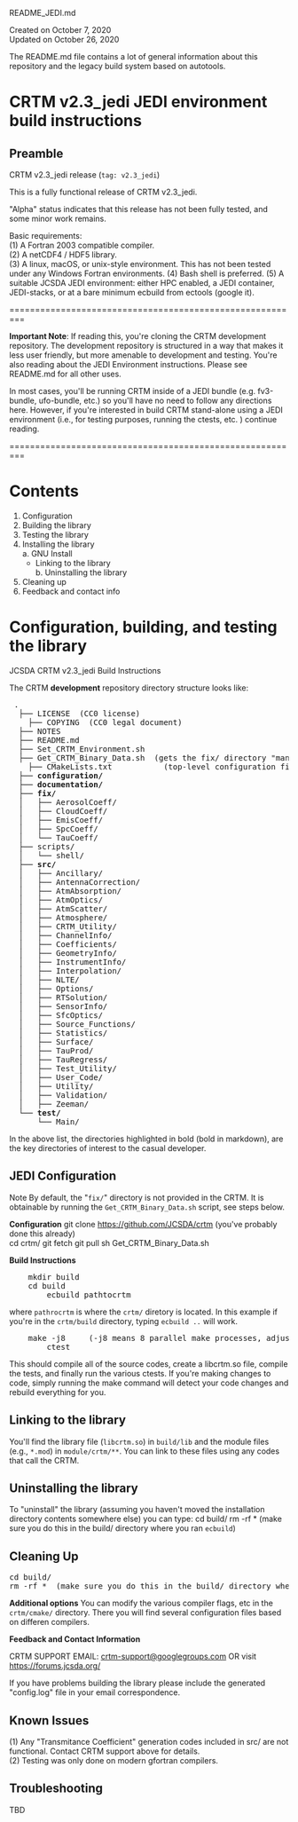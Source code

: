 README_JEDI.md

Created on October  7, 2020  
Updated on October 26, 2020

The README.md file contains a lot of general information about this repository and the legacy build system based on autotools.

CRTM v2.3_jedi  JEDI environment build instructions
=========================================================

Preamble
--------

CRTM v2.3_jedi release (`tag: v2.3_jedi`)  

This is a fully functional release of CRTM v2.3_jedi.  

"Alpha" status indicates that this release has not been fully tested, and some minor work remains.  

Basic requirements:  
(1) A Fortran 2003 compatible compiler.  
(2) A netCDF4 / HDF5 library.   
(3) A linux, macOS, or unix-style environment.  This has not been tested under any Windows Fortran environments.
(4) Bash shell is preferred.
(5) A suitable JCSDA JEDI environment: either HPC enabled, a JEDI container, JEDI-stacks, or at a bare minimum ecbuild from ectools (google it). 

=========================================================

**Important Note**: If reading this, you're cloning the CRTM development repository.  The development repository is structured in a way that makes it less user friendly, but more amenable to development and testing.  You're also reading about the JEDI Environment instructions.  Please see README.md for all other uses.

In most cases, you'll be running CRTM inside of a JEDI bundle (e.g. fv3-bundle, ufo-bundle, etc.)  so you'll have no need to follow any directions here.  However, if you're interested in build CRTM stand-alone using a JEDI environment (i.e., for testing purposes, running the ctests, etc. ) continue reading.

=========================================================

Contents
========

1. Configuration  
2. Building the library  
3. Testing the library  
4. Installing the library  
  a. GNU Install  
      - Linking to the library  
  b. Uninstalling the library  
5. Cleaning up  
6. Feedback and contact info  



Configuration, building, and testing the library
================================================	
JCSDA CRTM v2.3_jedi Build Instructions
	
The CRTM **development** repository directory structure looks like:

<pre>
 .
  ├── LICENSE  (CC0 license)
	├── COPYING  (CC0 legal document)
  ├── NOTES
  ├── README.md 
  ├── Set_CRTM_Environment.sh
  ├── Get_CRTM_Binary_Data.sh  (gets the fix/ directory "manually")
	├── CMakeLists.txt           (top-level configuration file for ecbuild)
  ├── <b>configuration/</b>
  ├── <b>documentation/</b>
  ├── <b>fix/</b>
  │   ├── AerosolCoeff/
  │   ├── CloudCoeff/
  │   ├── EmisCoeff/
  │   ├── SpcCoeff/
  │   └── TauCoeff/
  ├── scripts/
  │   └── shell/
  ├── <b>src/</b>
  │   ├── Ancillary/
  │   ├── AntennaCorrection/
  │   ├── AtmAbsorption/
  │   ├── AtmOptics/
  │   ├── AtmScatter/
  │   ├── Atmosphere/
  │   ├── CRTM_Utility/
  │   ├── ChannelInfo/
  │   ├── Coefficients/
  │   ├── GeometryInfo/
  │   ├── InstrumentInfo/
  │   ├── Interpolation/
  │   ├── NLTE/
  │   ├── Options/
  │   ├── RTSolution/
  │   ├── SensorInfo/
  │   ├── SfcOptics/
  │   ├── Source_Functions/
  │   ├── Statistics/
  │   ├── Surface/
  │   ├── TauProd/
  │   ├── TauRegress/
  │   ├── Test_Utility/
  │   ├── User_Code/
  │   ├── Utility/
  │   ├── Validation/
  │   ├── Zeeman/
  └── <b>test/</b>
      └── Main/
</pre>

In the above list, the directories highlighted in bold (bold in markdown), are the key directories of interest to the casual developer.

JEDI Configuration
------------------
Note By default, the "`fix/`" directory is not provided in the CRTM.  It is obtainable by running the `Get_CRTM_Binary_Data.sh` script, see steps below.  

**Configuration**
    git clone https://github.com/JCSDA/crtm      (you've probably done this already)  
		cd crtm/
		git fetch
		git pull
    sh Get_CRTM_Binary_Data.sh

**Build Instructions**
<pre>
    mkdir build
    cd build
		ecbuild pathtocrtm  
</pre>
where `pathrocrtm` is where the `crtm/` diretory is located.  In this example if you're in the `crtm/build` directory, typing `ecbuild ..` will work.

<pre>
    make -j8     (-j8 means 8 parallel make processes, adjust the number to your machine)
		ctest
</pre>
This should compile all of the source codes, create a libcrtm.so file, compile the tests, and finally run the various ctests.  If you're making changes to code, simply running the make command will detect your code changes and rebuild everything for you.  

Linking to the library
----------------------
You'll find the library file (`libcrtm.so`) in `build/lib` and the module files (e.g., `*.mod`) in `module/crtm/**`.
You can link to these files using any codes that call the CRTM.  

Uninstalling the library
------------------------

To "uninstall" the library (assuming you haven't moved the installation directory contents somewhere else) you can type:
	  cd build/
		rm -rf *  (make sure you do this in the build/ directory where you ran `ecbuild`)

Cleaning Up
-----------
<pre>
cd build/
rm -rf *  (make sure you do this in the build/ directory where you ran `ecbuild`)
</pre>




**Additional options**
You can modify the various compiler flags, etc in the `crtm/cmake/` directory.  There you will find several configuration files based on differen compilers.


**Feedback and Contact Information**

CRTM SUPPORT EMAIL: crtm-support@googlegroups.com OR visit https://forums.jcsda.org/

If you have problems building the library please include the generated "config.log" file in your email correspondence.

Known Issues
------------

(1) Any "Transmitance Coefficient" generation codes included in src/ are not functional.  Contact CRTM support above for details.  
(2) Testing was only done on modern gfortran compilers.  

Troubleshooting
---------------

TBD
